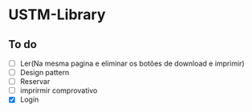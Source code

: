 # USTM-Library

## To do

- [ ] Ler(Na mesma pagina e eliminar os botões de download e imprimir)
- [ ] Design pattern
- [ ] Reservar
- [ ] imprirmir comprovativo
- [x] Login
